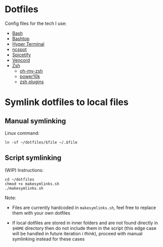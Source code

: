 # Dotfiles

Config files for the tech I use:
- [Bash](https://www.gnu.org/software/bash/)
- [Bashtop](https://github.com/aristocratos/bashtop)
- [Hyper Terminal](https://hyper.is/)
- [ncspot](https://github.com/hrkfdn/ncspot)
- [Spicetify](https://spicetify.app/)
- [Vencord](https://vencord.dev/)
- [Zsh](https://www.zsh.org/)
    - [oh-my-zsh](https://ohmyz.sh/)
    - [power10k](https://github.com/romkatv/powerlevel10k)
    - [zsh plugins](https://github.com/unixorn/awesome-zsh-plugins)

# Symlink dotfiles to local files

## Manual symlinking

  Linux command:

    
    ln -sf ~/dotfiles/$file ~/.$file
 

## Script symlinking

  (WIP) Instructions:
        
    cd ~/dotfiles
    chmod +x makesymlinks.sh
    ./makesymlinks.sh

  Note:
  
  - Files are currently hardcoded in `makesymlinks.sh`, feel free to replace them with your own dotfiles 
    
  - If local dotfiles are stored in inner folders and are not found directly in `$HOME` directory then do not include them in the script (this edge case will be handled in future iteration *i think*), proceed with manual symlinking instead for these cases
